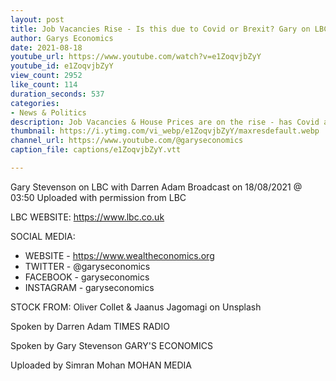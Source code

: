 ```yaml
---
layout: post
title: Job Vacancies Rise - Is this due to Covid or Brexit? Gary on LBC with Darren Adam
author: Garys Economics
date: 2021-08-18
youtube_url: https://www.youtube.com/watch?v=e1ZoqvjbZyY
youtube_id: e1ZoqvjbZyY
view_count: 2952
like_count: 114
duration_seconds: 537
categories:
- News & Politics
description: Job Vacancies & House Prices are on the rise - has Covid and/or Brexit contributed?
thumbnail: https://i.ytimg.com/vi_webp/e1ZoqvjbZyY/maxresdefault.webp
channel_url: https://www.youtube.com/@garyseconomics
caption_file: captions/e1ZoqvjbZyY.vtt

---
```


Gary Stevenson on LBC with Darren Adam
Broadcast on 18/08/2021 @ 03:50
Uploaded with permission from LBC

LBC WEBSITE: https://www.lbc.co.uk


SOCIAL MEDIA:
- WEBSITE - https://www.wealtheconomics.org
- TWITTER - @garyseconomics
- FACEBOOK - garyseconomics
- INSTAGRAM - garyseconomics


STOCK FROM:
Oliver Collet & Jaanus Jagomagi on Unsplash


Spoken by Darren Adam
TIMES RADIO


Spoken by Gary Stevenson
GARY'S ECONOMICS


Uploaded by Simran Mohan 
MOHAN MEDIA
